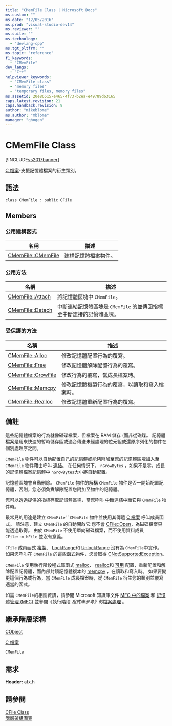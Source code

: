 ```yaml
---
title: "CMemFile Class | Microsoft Docs"
ms.custom: ""
ms.date: "12/05/2016"
ms.prod: "visual-studio-dev14"
ms.reviewer: ""
ms.suite: ""
ms.technology: 
  - "devlang-cpp"
ms.tgt_pltfrm: ""
ms.topic: "reference"
f1_keywords: 
  - "CMemFile"
dev_langs: 
  - "C++"
helpviewer_keywords: 
  - "CMemFile class"
  - "memory files"
  - "temporary files, memory files"
ms.assetid: 20e86515-e465-4f73-b2ea-e49789d63165
caps.latest.revision: 21
caps.handback.revision: 9
author: "mikeblome"
ms.author: "mblome"
manager: "ghogen"
---
```

# CMemFile Class
[!INCLUDE[vs2017banner](../../assembler/inline/includes/vs2017banner.md)]

[C 檔案](../../mfc/reference/cfile-class.md)\-支援記憶體檔案的衍生類別。  
  
## 語法  
  
```  
class CMemFile : public CFile  
```  
  
## Members  
  
### 公用建構函式  
  
|名稱|描述|  
|--------|--------|  
|[CMemFile::CMemFile](../Topic/CMemFile::CMemFile.md)|建構記憶體檔案物件。|  
  
### 公用方法  
  
|名稱|描述|  
|--------|--------|  
|[CMemFile::Attach](../Topic/CMemFile::Attach.md)|將記憶體區塊中 `CMemFile`。|  
|[CMemFile::Detach](../Topic/CMemFile::Detach.md)|中斷連結記憶體區塊是 `CMemFile` 的並傳回指標至中斷連接的記憶體區塊。|  
  
### 受保護的方法  
  
|名稱|描述|  
|--------|--------|  
|[CMemFile::Alloc](../Topic/CMemFile::Alloc.md)|修改記憶體配置行為的覆寫。|  
|[CMemFile::Free](../Topic/CMemFile::Free.md)|修改記憶體解除配置行為的覆寫。|  
|[CMemFile::GrowFile](../Topic/CMemFile::GrowFile.md)|修改行為的覆寫，當成長檔案時。|  
|[CMemFile::Memcpy](../Topic/CMemFile::Memcpy.md)|修改記憶體複製行為的覆寫，以讀取和寫入檔案時。|  
|[CMemFile::Realloc](../Topic/CMemFile::Realloc.md)|修改記憶體重新配置行為的覆寫。|  
  
## 備註  
 這些記憶體檔案的行為就像磁碟檔案，但檔案在 RAM 儲存 \(而非從磁碟。  記憶體檔案是用來快速的暫時儲存區或適合傳送未經處理的位元組或還原序列化的物件在個別處理序之間。  
  
 `CMemFile` 物件可以自動配置自己的記憶體或能夠附加至您的記憶體區塊加入至 `CMemFile` 物件藉由呼叫 [連結](../Topic/CMemFile::Attach.md)。  在任何情況下， `nGrowBytes` ，如果不是零，成長的記憶體檔案記憶體中 `nGrowBytes`大小將自動配置。  
  
 記憶體區塊會自動刪除。 `CMemFile` 物件的解構 `CMemFile` 物件是否一開始配置記憶體，否則，您必須負責解除配置您附加至物件的記憶體。  
  
 您可以透過提供的指標存取記憶體區塊，當您呼叫 [中斷連結](../Topic/CMemFile::Detach.md)中斷它與 `CMemFile` 物件時。  
  
 最常見的用途是建立 `CMemFile``CMemFile` 物件並使用其傳遞 [C 檔案](../../mfc/reference/cfile-class.md) 呼叫成員函式。  請注意，建立 `CMemFile` 的自動開啟它:您不會 [CFile::Open](../Topic/CFile::Open.md)，為磁碟檔案只能透過取得。  由於 `CMemFile` 不使用單向磁碟檔案，而不使用資料成員 `CFile::m_hFile` 並沒有意義。  
  
 `CFile` 成員函式 [複製](../Topic/CFile::Duplicate.md)、 [LockRange](../Topic/CFile::LockRange.md)和 [UnlockRange](../Topic/CFile::UnlockRange.md) 沒有為 `CMemFile`中實作。  如果您呼叫在 `CMemFile` 的這些函式物件，您會取得 [CNotSupportedException](../../mfc/reference/cnotsupportedexception-class.md)。  
  
 `CMemFile` 使用執行階段程式庫函式 [malloc](../../c-runtime-library/reference/malloc.md)、 [realloc](../../c-runtime-library/reference/realloc.md)和 [可用](../../c-runtime-library/reference/free.md) 配置，重新配置和解除配置記憶體，而內部封鎖記憶體複本的 [memcpy](../../c-runtime-library/reference/memcpy-wmemcpy.md) ，在讀取和寫入時。  如果要變更這個行為或行為，當 `CMemFile` 成長檔案時，從 `CMemFile` 衍生您的類別並覆寫適當的函式。  
  
 如需 `CMemFile`的相關資訊，請參閱 Microsoft 知識庫文件 [MFC 中的檔案](../../mfc/files-in-mfc.md) 和 [記憶體管理 \(MFC\)](../../mfc/memory-management.md) 並參閱《執行階段 *程式庫參考》的*[檔案處理](../../c-runtime-library/file-handling.md) 。  
  
## 繼承階層架構  
 [CObject](../../mfc/reference/cobject-class.md)  
  
 [C 檔案](../../mfc/reference/cfile-class.md)  
  
 `CMemFile`  
  
## 需求  
 **Header:** afx.h  
  
## 請參閱  
 [CFile Class](../../mfc/reference/cfile-class.md)   
 [階層架構圖表](../../mfc/hierarchy-chart.md)